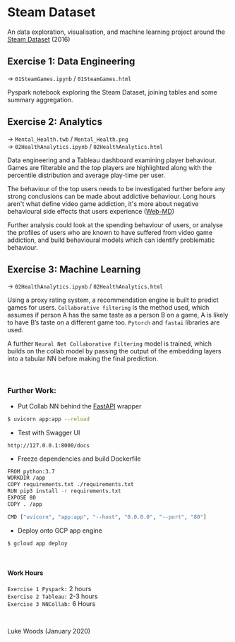 # Steam Dataset
An data exploration, visualisation, and machine learning project around the [Steam Dataset](https://steam.internet.byu.edu/) (2016)

## Exercise 1: Data Engineering
→ `01SteamGames.ipynb` / `01SteamGames.html`  

Pyspark notebook exploring the Steam Dataset, joining tables and some summary aggregation.

## Exercise 2: Analytics
→ `Mental_Health.twb` / `Mental_Health.png`  
→ `02HealthAnalytics.ipynb` / `02HealthAnalytics.html`  

Data engineering and a Tableau dashboard examining player behaviour. Games are filterable and the top players are 
highlighted along with the percentile distribution and average play-time per user.

The behaviour of the top users needs to be investigated further before any strong conclusions can be made about addictive behaviour. Long hours aren't what define video game addiction, 
it's more about negative behavioural side effects that users experience ([Web-MD](ww.webmd.com/mental-health/addiction/video-game-addiction))

Further analysis could look at the spending behaviour of users, or analyse the profiles of users who are known to have suffered from video game addiction, 
and build behavioural models which can identify problematic behaviour. 

## Exercise 3: Machine Learning
→ `02HealthAnalytics.ipynb` / `02HealthAnalytics.html`  

Using a proxy rating system, a recommendation engine is built to predict games for users.
`Collaborative filtering` is the method used, which assumes if person A has the same taste as a person B on a game,
A is likely to have B’s taste on a different game too. `Pytorch` and `fastai` libraries are used. 

A further `Neural Net Collaborative Filtering` model is trained, which builds on the collab model by passing the output of the embedding layers into a tabular NN before making the final prediction.

</br>

### Further Work:
* Put Collab NN behind the [FastAPI](https://fastapi.tiangolo.com/) wrapper 
```sh
$ uvicorn app:app --reload
```  

* Test with Swagger UI 
```
http://127.0.0.1:8000/docs
```    

* Freeze dependencies and build Dockerfile
```sh
FROM python:3.7
WORKDIR /app
COPY requirements.txt ./requirements.txt
RUN pip3 install -r requirements.txt
EXPOSE 80
COPY . /app

CMD ["uvicorn", "app:app", "--host", "0.0.0.0", "--port", "80"]
```


* Deploy onto GCP app engine 
```sh
$ gcloud app deploy
```

</br>

#### Work Hours
`Exercise 1 Pyspark:` 2 hours  
`Exercise 2 Tableau:` 2-3 hours  
`Exercise 3 NNCollab:` 6 Hours  

</br>

Luke Woods (January 2020)

